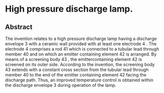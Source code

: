 # High pressure discharge lamp.

## Abstract
The invention relates to a high pressure discharge lamp having a discharge envelope 3 with a ceramic wall provided with at least one electrode 4 . The electrode 4 comprises a rod 41 which is connected to a tubular lead through member 40 and on which an emitter containing element 42 is arranged. By means of a screening body 43 , the emittercontaining element 42 is screened on its outer side. According to the invention, the screening body 43 extends with a constant cross section from the tubular lead through member 40 to the end of the emitter containing element 42 facing the discharge path. Thus, an improved temperature control is obtained within the discharge envelope 3 during operation of the lamp.